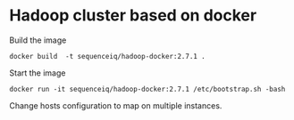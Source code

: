 # Hadoop cluster based on docker

Build the image
```
docker build  -t sequenceiq/hadoop-docker:2.7.1 .
```

Start the image
```
docker run -it sequenceiq/hadoop-docker:2.7.1 /etc/bootstrap.sh -bash
```

Change hosts configuration to map on multiple instances.